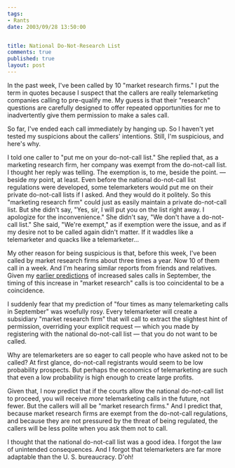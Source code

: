 ```yaml
--- 
tags:
- Rants
date: 2003/09/28 13:50:00


title: National Do-Not-Research List
comments: true
published: true
layout: post
---
```


<p> In the past week, I've been called by 10 "market research firms." I put the term in quotes because I suspect that the callers are really telemarketing companies calling to pre-qualify me. My guess is that their "research" questions are carefully designed to offer repeated opportunities for me to inadvertently give them permission to make a sales call. </p>
<p> So far, I've ended each call immediately by hanging up. So I haven't yet tested my suspicions about the callers' intentions. Still, I'm suspicious, and here's why. </p>
<p> I told one caller to "put me on your do-not-call list." She replied that, as a marketing research firm, her company was exempt from the do-not-call list. I thought her reply was telling. The exemption is, to me, beside the point. &#8212; beside <em>my</em> point, at least. Even before the national do-not-call list regulations were developed, some telemarketers would put me on their private do-not-call lists if I asked. And they would do it politely. So this "marketing research firm" could just as easily maintain a private do-not-call list. But she didn't say, "Yes, sir, I will put you on the list right away. I apologize for the inconvenience." She didn't say, "We don't have a do-not-call list." She said, "We're exempt," as if exemption were the issue, and as if my desire not to be called again didn't matter. If it waddles like a telemarketer and quacks like a telemarketer... </p>
<p> My other reason for being suspicious is that, before this week, I've been called by market research firms about three times a year. Now 10 of them call in a week. And I'm hearing similar reports from friends and relatives. Given my <a href="http://www.dale.emery.name/trot/2003/07/national_call_right_away_list.html">earlier predictions</a> of increased sales calls in September, the timing of this increase in "market research" calls is too coincidental to be a coincidence. </p>
<p> I suddenly fear that my prediction of "four times as many telemarketing calls in September" was woefully rosy. Every telemarketer will create a subsidiary "market research firm" that will call to extract the slightest hint of permission, overriding your explicit request &#8212; which you made by registering with the national do-not-call list &#8212; that you do not want to be called. </p>
<p> Why are telemarketers are so eager to call people who have asked not to be called? At first glance, do-not-call registrants would seem to be low probability prospects. But perhaps the economics of telemarketing are such that even a low probability is high enough to create large profits. </p>
<p> Given that, I now predict that if the courts allow the national do-not-call list to proceed, you will receive <em>more</em> telemarketing calls in the future, not fewer. But the callers will all be "market research firms." And I predict that, because market research firms are exempt from the do-not-call regulations, and because they are not pressured by the threat of being regulated, the callers will be less polite when you ask them not to call. </p>
<p> I thought that the national do-not-call list was a good idea. I forgot the law of unintended consequences. And I forgot that telemarketers are far more adaptable than the U. S. bureaucracy. D'oh! </p>
